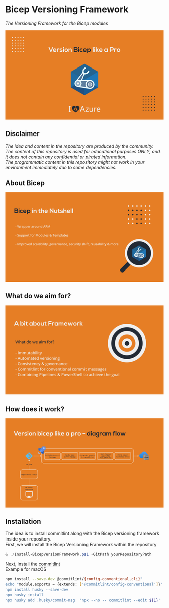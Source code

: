 # Bicep Versioning Framework
*The Versioning Framework for the Bicep modules*

![Heading](.img/heading.jpg)  

## Disclaimer  
*The idea and content in the repository are produced by the community.*  
*The content of this repository is used for educational purposes ONLY, and it does not contain any confidential or pirated information.*  
*The programmatic content in this repository might not work in your environment immediately due to some dependencies.*

## About Bicep
![About](.img/about.jpg)  

## What do we aim for?
![Aim](.img/aim.jpg)  

## How does it work?
![Flow](.img/flow.jpg)  

## Installation
The idea is to install commitlint along with the Bicep versioning framework inside your repository.  
First, we will install the Bicep Versioning Framework within the repository
```powershell
& ./Install-BicepVersionFramework.ps1 -GitPath yourRepositoryPath
```
Next, install the [commitlint](https://github.com/conventional-changelog/commitlint)  
Example for macOS
```bash
npm install --save-dev @commitlint/{config-conventional,cli}"
echo "module.exports = {extends: ['@commitlint/config-conventional']}" > commitlint.config.js
npm install husky --save-dev
npx husky install
npx husky add .husky/commit-msg  'npx --no -- commitlint --edit ${1}'
```

